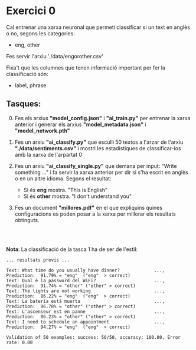 # Exercici 0

Cal entrenar una xarxa neuronal que permeti classificar si un text en anglès o no, segons les categories: 

- eng, other

Fes servir l'arxiu './data/engorother.csv'

Fixa't que les columnes que tenen informació important per fer la classificació són:

- label, phrase

## Tasques:

0) Fes els arxius **"model_config.json"** i **"ai_train.py"** per entrenar la xarxa anterior i generar els arxius **"model_metadata.json"** i **"model_network.pth"**

1) Fes un arxiu **"ai_classify.py"** que esculli 50 textos a l'arzar de l'arxiu **"./data/sentiments.csv"** i mostri les estadistiques de classificar-los amb la xarxa de l'arpartat 0

2) Fes un arxiu **"ai_classify_single.py"** que demana per input: "Write something ..." i fa servir la xarxa anterior per dir si s'ha escrit en anglès o en un altre idioma. Segons el resultat:

    - Si és **eng** mostra. "This is English"
    - Si és **other** mostra. "I don't understand you"

3) Fes un document **"millores.pdf"** en el que expliquins quines configuracions es poden posar a la xarxa per millorar els resultats obtinguts.

<br/><br/>

**Nota**: La classificació de la tasca 1 ha de ser de l'estil:

```text
... resultats previs ...

Text: What time do you usually have dinner?             ..., Prediction:  91.79% = "eng"  ("eng"  > correct)
Text: Qual è la password del WiFi?                      ..., Prediction:  91.74% = "other" ("other" > correct)
Text: The lights are not working                        ..., Prediction:  86.22% = "eng"  ("eng"  > correct)
Text: La batería está muerta                            ..., Prediction:  96.78% = "other" ("other" > correct)
Text: L'ascenseur est en panne                          ..., Prediction:  86.23% = "other" ("other" > correct)
Text: I need to schedule an appointment                 ..., Prediction:  94.27% = "eng"  ("eng"  > correct)

Validation of 50 examples: success: 50/50, accuracy: 100.00, Error rate: 0.00
```